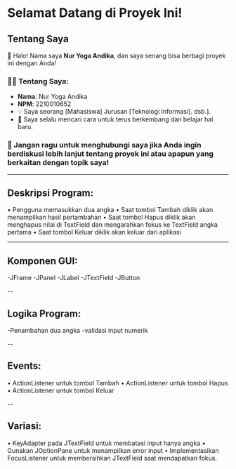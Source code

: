 # Selamat Datang di Proyek Ini!

## Tentang Saya

👋 Halo! Nama saya **Nur Yoga Andika**, dan saya senang bisa berbagi proyek ini dengan Anda!

### 👨‍💻 Tentang Saya:
- **Nama**: Nur Yoga Andika
- **NPM**: 2210010652
- 💡 Saya seorang [Mahasiswa] Jurusan [Teknologi Informasi].
dsb.].
- 🌱 Saya selalu mencari cara untuk terus berkembang dan belajar hal baru.

### 💬 Jangan ragu untuk menghubungi saya jika Anda ingin berdiskusi lebih lanjut tentang proyek ini atau apapun yang berkaitan dengan topik saya!

---

## Deskripsi Program:
• Pengguna memasukkan dua angka
• Saat tombol Tambah diklik akan menampilkan hasil pertambahan
• Saat tombol Hapus diklik akan menghapus nilai di TextField dan
mengarahkan fokus ke TextField angka pertama
• Saat tombol Keluar diklik akan keluar dari aplikasi

---

## Komponen GUI: 
-JFrame 
-JPanel
-JLabel
-JTextField
-JButton

--

## Logika Program: 
-Penambahan dua angka
-validasi input numerik

--

## Events:
• ActionListener untuk tombol Tambah 
• ActionListener untuk tombol Hapus
• ActionListener untuk tombol Keluar

--

## Variasi:
• KeyAdapter pada JTextField untuk membatasi input hanya angka
• Gunakan JOptionPane untuk menampilkan error input
• Implementasikan FocusListener untuk membersihkan JTextField
saat mendapatkan fokus.

